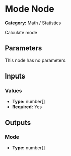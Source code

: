 
# Mode Node

**Category:** Math / Statistics

Calculate mode

## Parameters

This node has no parameters.

## Inputs


### Values
- **Type:** number[]
- **Required:** Yes



## Outputs


### Mode
- **Type:** number[]




